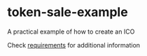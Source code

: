 # token-sale-example
A practical example of how to create an ICO

Check [requirements](./requirements.md) for additional information
